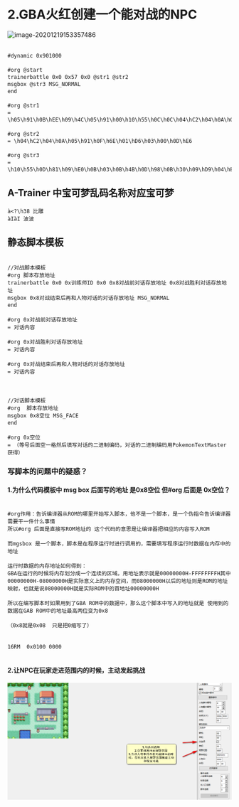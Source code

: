# 2.GBA火红创建一个能对战的NPC

![image-20201219153357486](C:\Users\sen\AppData\Roaming\Typora\typora-user-images\image-20201219153357486.png)

```

#dynamic 0x901000

#org @start
trainerbattle 0x0 0x57 0x0 @str1 @str2
msgbox @str3 MSG_NORMAL
end

#org @str1
= \h05\h91\h0B\hEE\h09\h4C\h05\h91\h00\h10\h55\h0C\h0C\h04\hC2\h04\h0A\h05\h91\h3C\h3C\hFE\h01\hD6\h04\h0A\h0C\h0C\h01\h28\h00\h01\hD6\h07\h04\h0D\hAA\h03\h09

#org @str2
= \h04\hC2\h04\h0A\h05\h91\h0F\h6E\h01\hD6\h03\h00\h0D\hE6

#org @str3
= \h10\h55\h0D\h81\h09\hE0\h0B\h03\h0B\h4B\h0D\h98\h0B\h30\h09\hD9\h04\hEA\h11\h0B\h0D\h78\h10\h7E
```

## A-Trainer 中宝可梦乱码名称对应宝可梦

```
à<?\h38 比雕
àIàI 波波
```



## 静态脚本模板

```

//对战脚本模板
#org 脚本存放地址
trainerbattle 0x0 0x训练师ID 0x0 0x8对战前对话存放地址 0x8对战胜利对话存放地址
msgbox 0x8对战结束后再和人物对话的对话存放地址 MSG_NORMAL
end

#org 0x对战前对话存放地址
= 对话内容

#org 0x对战胜利对话存放地址
= 对话内容

#org 0x对战结束后再和人物对话的对话存放地址
= 对话内容



//对话脚本模板
#org  脚本存放地址
msgbox 0x8空位 MSG_FACE
end

#org 0x空位
= （等号后面空一格然后填写对话的二进制编码，对话的二进制编码用PokemonTextMaster获得）
```





### 写脚本的问题中的疑惑？

#### 1.为什么代码模板中 msg box 后面写的地址 是0x8空位  但#org 后面是 0x空位？

```

#org作用：告诉编译器从ROM的哪里开始写入脚本，他不是一个脚本，是一个伪指令告诉编译器需要干一件什么事情
所以#org 后面是直接写ROM地址的 这个代码的意思是让编译器把相应的内容写入ROM

而mgsbox 是一个脚本，脚本是在程序运行时进行调用的，需要填写程序运行时数据在内存中的地址

运行时数据的内存地址如何得到：
GBA在运行的时候将内存划分成一个连续的区域。用地址表示就是00000000H-FFFFFFFFH其中00000000H-08000000H是实际意义上的内存空间，而08000000H以后的地址则是ROM的地址映射，也就是说08000000H就是实际ROM中的首地址00000000H

所以在编写脚本时如果用到了GBA ROM中的数据中，那么这个脚本中写入的地址就是 使用到的数据在GAB ROM中的地址最高两位变为0x8

（0x8就是0x08  只是把0缩写了）


16RM  0x0100 0000


```

#### 2.让NPC在玩家走进范围内的时候，主动发起挑战

![image-20201222205931008](https://raw.githubusercontent.com/yusenyi123/pictures1/master/imgs/20201222210009.png)





